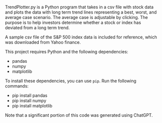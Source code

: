 TrendPlotter.py is a Python program that takes in a csv file with stock data and plots the data with long term trend lines representing a best, worst, and average case scenario. The average case is adjustable by clicking. The purpose is to help investors determine whether a stock or index has deviated from a long term trend.

A sample csv file of the S&P 500 index data is included for reference, which was downloaded from Yahoo finance. 

This project requires Python and the following dependencies:

- pandas
- numpy
- matplotlib

To install these dependencies, you can use `pip`. Run the following commands:

- pip install pandas
- pip install numpy
- pip install matplotlib

Note that a significant portion of this code was generated using ChatGPT.
